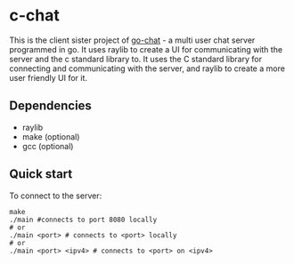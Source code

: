 # c-chat
This is the client sister project of [go-chat](https://github.com/gremble0/gochat) - a multi user chat server programmed in go. It uses raylib to create a UI for communicating with the server and the c standard library to. It uses the C standard library for connecting and communicating with the server, and raylib to create a more user friendly UI for it.

## Dependencies
- raylib
- make (optional)
- gcc (optional)

## Quick start
To connect to the server:
```shell
make
./main #connects to port 8080 locally
# or
./main <port> # connects to <port> locally
# or
./main <port> <ipv4> # connects to <port> on <ipv4>
```
